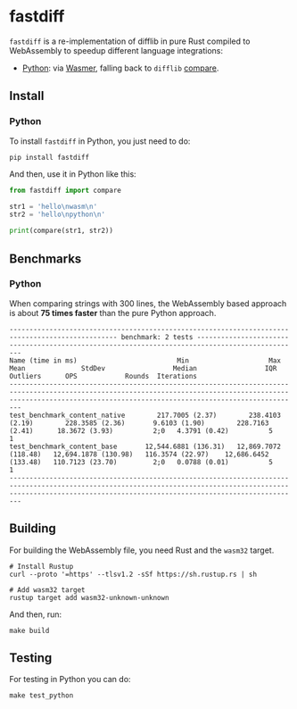 # fastdiff

`fastdiff` is a re-implementation of difflib in pure Rust compiled to WebAssembly to speedup different language integrations:

* [Python](https://github.com/syrusakbary/fastdiff/tree/master/python): via [Wasmer](https://github.com/wasmerio/python-ext-wasm), falling back to `difflib` [compare](https://docs.python.org/3/library/difflib.html#difflib.Differ.compare).


## Install

### Python
To install `fastdiff` in Python, you just need to do:

```shell
pip install fastdiff
```

And then, use it in Python like this:
```python
from fastdiff import compare

str1 = 'hello\nwasm\n'
str2 = 'hello\npython\n'

print(compare(str1, str2))
```

## Benchmarks

### Python

When comparing strings with 300 lines, the WebAssembly based approach is about **75 times faster** than the pure Python approach.

```
------------------------------------------------------------------------------------------------- benchmark: 2 tests ------------------------------------------------------------------------------------------------
Name (time in ms)                         Min                    Max                   Mean              StdDev                 Median                 IQR            Outliers      OPS            Rounds  Iterations
---------------------------------------------------------------------------------------------------------------------------------------------------------------------------------------------------------------------
test_benchmark_content_native        217.7005 (2.37)        238.4103 (2.19)        228.3585 (2.36)       9.6103 (1.90)        228.7163 (2.41)      18.3672 (3.93)          2;0   4.3791 (0.42)          5           1
test_benchmark_content_base       12,544.6881 (136.31)   12,869.7072 (118.48)   12,694.1878 (130.98)   116.3574 (22.97)    12,686.6452 (133.48)   110.7123 (23.70)         2;0   0.0788 (0.01)          5           1
---------------------------------------------------------------------------------------------------------------------------------------------------------------------------------------------------------------------
```

## Building

For building the WebAssembly file, you need Rust and the `wasm32` target.

```
# Install Rustup
curl --proto '=https' --tlsv1.2 -sSf https://sh.rustup.rs | sh

# Add wasm32 target
rustup target add wasm32-unknown-unknown
```

And then, run:

```
make build
```

## Testing

For testing in Python you can do:

```
make test_python
```
